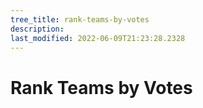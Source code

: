 ```yaml
---
tree_title: rank-teams-by-votes
description: 
last_modified: 2022-06-09T21:23:28.2328
---
```


# Rank Teams by Votes
